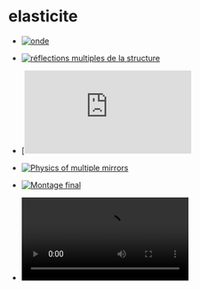 # elasticite

* [![onde](http://blog.invibe.net/files/elasticite/onde.png)](http://blog.invibe.net/posts/2015-11-29-elasticite-scenario-onde.html)
* [![réflections multiples de la structure](http://blog.invibe.net/files/elasticite/crabe.png)](http://blog.invibe.net/posts/2015-11-02-elasticite-expansion-en-miroir-exploration-parametres.html)
* [![scénario géométrique](http://blog.invibe.net/posts/2015-11-27-elasticite-geometrie.html)
* [![Physics of multiple mirrors](http://blog.invibe.net/files/elasticite/mirror.png)](http://blog.invibe.net/posts/2015-11-02-elasticite-expansion-en-miroir-principes.html)
* [![Montage final](http://blog.invibe.net/files/elasticite/master.png)](http://blog.invibe.net/posts/2015-12-05-elasticite-scenario-final-montage.html)

* ![Image Alt](https://raw.githubusercontent.com/laurentperrinet/elasticite/master/files/elastic_fresnel_gauche.mp4)
